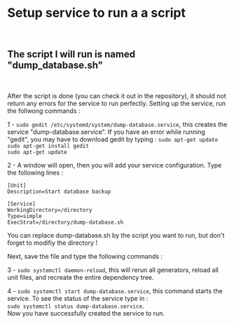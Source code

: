 # Setup service to run a a script
<br />

## The script I will run is named "dump_database.sh"
<br />

After the script is done (you can check it out in the repository), it should not return any errors for the service to run perfectly.
Setting up the service, run the follwong commands :<br />

1 - `sudo gedit /etc/systemd/system/dump-database.service`, this creates the service "dump-database.service". If you have an error while running "gedit", you may have to download gedit by typing :
`sudo apt-get update`<br />
`sudo apt-get install gedit`<br />
`sudo apt-get update`<br />

2 - A window will open, then you will add your service configuration. Type the following lines :<br />

`[Unit]`<br />
`Description=Start database backup`<br />

`[Service]`<br />
`WorkingDirectory=/directory`<br />
`Type=simple`<br />
`ExecStrat=/directory/dump-database.sh`<br />

You can replace dump-database.sh by the script you want to run, but don't forget to modifiy the directory !<br />

Next, save the file and type the following commands :<br />

3 - `sudo systemctl daemon-reload`, this will rerun all generators, reload all unit files, and recreate the entire dependency tree.<br/>

4 - `sudo systemctl start dump-database.service`, this command starts the service. To see the status of the service type in :<br />
`sudo systemctl status dump-database.service`.<br />
Now you have successfully created the service to run.
